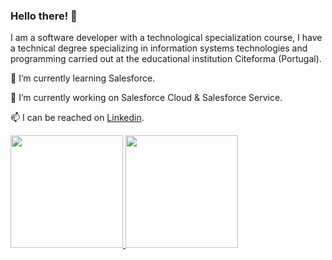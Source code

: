 
### Hello there! 👋

I am a software developer with a technological specialization course, I have a technical degree specializing in information systems technologies and programming carried out at the educational institution Citeforma (Portugal).

🌱 I’m currently learning Salesforce.

🔭 I’m currently working on Salesforce Cloud & Salesforce Service.

📫 I can be reached on [Linkedin](https://www.linkedin.com/in/maribelapita/).

<p align="left">
  <a href="https://github.com/maribelapita"><img height="180em" src="https://github-readme-stats.vercel.app/api?username=maribelapita&show_icons=true&theme=gotham">
  <a href="https://github.com/maribelapita"><img height="180em" src="https://github-readme-stats.vercel.app/api/top-langs/?username=maribelapita&hide=html,css&langs_count=10&layout=compact&theme=gotham">
</p>

